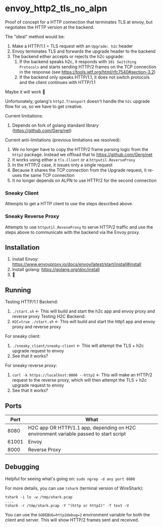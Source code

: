 # envoy_http2_tls_no_alpn

Proof of concept for a HTTP connection that terminates TLS at envoy, but
negotiates the HTTP version at the backend.

The "ideal" method would be:
1. Make a HTTP/1.1 + TLS request with an `Upgrade: h2c` header
1. Envoy terminates TLS and forwards the upgrade header to the backend
1. The backend either accepts or rejects the h2c upgrade:
    1. If the backend speaks h2c, it responds with `101 Switching Protocols` and
     starts sending HTTP/2 frames on the TCP connection in the response (see
     https://tools.ietf.org/html/rfc7540#section-3.2)
    1. If the backend only speaks HTTP/1.1, it does not switch protocols and the
     client continues with HTTP/1.1

Maybe it will work 🤞

Unfortunately, golang's `http2.Transport` doesn't handle the `h2c` upgrade flow
for us, so we have to get creative.

Current limitations:
1. Depends on fork of golang standard library (https://github.com/Gerg/net)

Current anti-limitations (previous limitations we resolved):
1. We no longer have to copy the HTTP/2 frame parsing logic from the `http2`
   package. Instead we offload that to https://github.com/Gerg/net
1. It works using either a `tls.Client` or a `httputil.ReverseProxy`
1. In the HTTP/2 case, it issues only a single request
1. Because it shares the TCP connection from the Upgrade request, it re-uses the same TCP connection
1. It no longer depends on ALPN to use HTTP/2 for the second connection


### Sneaky Client

Attempts to get a HTTP client to use the steps described above.

### Sneaky Reverse Proxy

Attempts to use `httputil.ReveseProxy` to serve HTTP/2 traffic and use the
steps above to communicate with the backend via the Envoy proxy.

## Installation

1. Install Envoy: https://www.envoyproxy.io/docs/envoy/latest/start/install#install
1. Install golang: https://golang.org/doc/install
1. 🎉

## Running

Testing HTTP/1.1 Backend:
1. `./start.sh` <- This will build and start the h2c app and envoy proxy and
   reverse proxy
Testing H2C Backend:
1. `H2C=true ./start.sh` <- This will build and start the http1 app and envoy proxy and reverse proxy

For sneaky client:
1. `./sneaky_client/sneaky-client` <- This will attempt the TLS + h2c upgrade request to envoy
1.  See that it works?

For sneaky reverse proxy:
1. `curl -k https://localhost:8000 --http2` <- This will make an HTTP/2 request
   to the reverse proxy, which will then attempt the TLS + h2c upgrade request
   to envoy
1.  See that it works?

## Ports

|Port|What|
|-|-|
|8080|H2C app OR HTTP/1.1 app, depending on H2C environment variable passed to start script|
|61001|Envoy|
|8000|Reverse Proxy|

## Debugging

Helpful for seeing what's going on:
`sudo ngrep -d any port 8080`

For more details, you can use `tshark` (terminal version of WireShark):
```
tshark -i lo -w /tmp/shark.pcap
....
tshark -r /tmp/shark.pcap -Y "(http or http2)" -T text -V
```

You can use the `GODEBUG=http2debug=2` environment variable for both the
client and server. This will show HTTP/2 frames sent and received.
